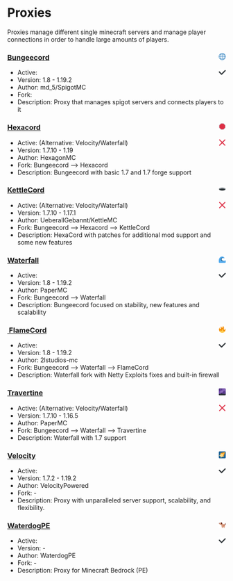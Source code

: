 # Proxies
Proxies manage different single minecraft servers and manage player connections in order to handle large amounts of players. 

### [<img style="float: right;" src="imgs/globe_with_meridians.png" width="16"> Bungeecord](https://github.com/SpigotMC/BungeeCord)
  - Active: <img style="float: right;" src="imgs/heavy_check_mark.png" width="16">
  - Version: 1.8 - 1.19.2
  - Author: md_5/SpigotMC
  - Fork:
  - Description: Proxy that manages spigot servers and connects players to it
  
### [<img style="float: right;" src="imgs/octagonal_sign.png" width="16"> Hexacord](https://github.com/HexagonMC/BungeeCord)
  - Active: <img style="float: right;" src="imgs/x.png" width="16"> (Alternative: Velocity/Waterfall)
  - Version: 1.7.10 - 1.19
  - Author: HexagonMC
  - Fork: Bungeecord --> Hexacord
  - Description: Bungeecord with basic 1.7 and 1.7 forge support
  
### [<img style="float: right;" src="imgs/hole.png" width="16"> KettleCord](https://github.com/UeberallGebannt/KettleCord)
  - Active: <img style="float: right;" src="imgs/x.png" width="16"> (Alternative: Velocity/Waterfall)
  - Version: 1.7.10 - 1.17.1
  - Author: UeberallGebannt/KettleMC
  - Fork: Bungeecord --> Hexacord --> KettleCord
  - Description: HexaCord with patches for additional mod support and some new features
  
### [<img style="float: right;" src="imgs/ocean.png" width="16"> Waterfall](https://github.com/PaperMC/Waterfall)
  - Active: <img style="float: right;" src="imgs/heavy_check_mark.png" width="16">
  - Version: 1.8 - 1.19.2
  - Author: PaperMC
  - Fork: Bungeecord --> Waterfall
  - Description: Bungeecord focused on stability, new features and scalability

### ️‍[<img style="float: right;" src="imgs/fire.png" width="16"> FlameCord](https://github.com/2lstudios-mc/FlameCord)
  - Active: <img style="float: right;" src="imgs/heavy_check_mark.png" width="16">
  - Version: 1.8 - 1.19.2
  - Author: 2lstudios-mc
  - Fork: Bungeecord --> Waterfall --> FlameCord
  - Description: Waterfall fork with Netty Exploits fixes and built-in firewall
  
### [<img style="float: right;" src="imgs/milky_way.png" width="16"> Travertine](https://github.com/PaperMC/Travertine)
  - Active: <img style="float: right;" src="imgs/x.png" width="16"> (Alternative: Velocity/Waterfall)
  - Version: 1.7.10 - 1.16.5
  - Author: PaperMC
  - Fork: Bungeecord --> Waterfall --> Travertine
  - Description: Waterfall with 1.7 support
  
### [<img style="float: right;" src="imgs/stars.png" width="16"> Velocity](https://www.velocitypowered.com/)
  - Active: <img style="float: right;" src="imgs/heavy_check_mark.png" width="16">
  - Version: 1.7.2 - 1.19.2
  - Author: VelocityPowered
  - Fork: -
  - Description: Proxy with unparalleled server support, scalability, and flexibility.

### [<img style="float: right;" src="imgs/dog2.png" width="16"> WaterdogPE](https://github.com/WaterdogPE/WaterdogPE)
  - Active: <img style="float: right;" src="imgs/heavy_check_mark.png" width="16">
  - Version: -
  - Author: WaterdogPE
  - Fork: -
  - Description: Proxy for Minecraft Bedrock (PE)
